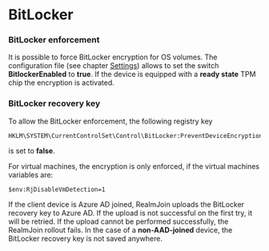 # BitLocker

### BitLocker enforcement

It is possible to force BitLocker encryption for OS volumes. The configuration file \(see chapter [Settings](settings.md#policies-requiresecurityfeatures-bitlockerenabled)\) allows to set the switch **BitlockerEnabled** to **true**. If the device is equipped with a **ready state** TPM chip the encryption is activated.

### BitLocker recovery key

To allow the BitLocker enforcement, the following registry key

```text
HKLM\SYSTEM\CurrentControlSet\Control\BitLocker:PreventDeviceEncryption
```

is set to **false**.

For virtual machines, the encryption is only enforced, if the virtual machines variables are:

```text
$env:RjDisableVmDetection=1
```

If the client device is Azure AD joined, RealmJoin uploads the BitLocker recovery key to Azure AD. If the upload is not successful on the first try, it will be retried. If the upload cannot be performed successfully, the RealmJoin rollout fails. In the case of a **non-AAD-joined** device, the BitLocker recovery key is not saved anywhere.

